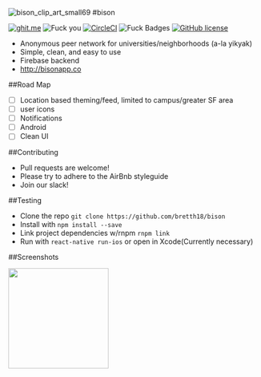 
![bison_clip_art_small69](https://cloud.githubusercontent.com/assets/955730/14974940/63a959b4-10b0-11e6-8f04-f55e72df46e2.png)
#bison

[![ghit.me](https://ghit.me/badge.svg?repo=bretth18/bison)](https://ghit.me/repo/bretth18/bison)
![Fuck you](https://david-dm.org/bretth18/bison.svg)
[![CircleCI](https://circleci.com/gh/bretth18/bison.svg?style=shield)](https://circleci.com/gh/bretth18/bison)
![Fuck Badges](https://img.shields.io/badge/isbisoncool-yes-green.svg)
[![GitHub license](https://img.shields.io/badge/license-MIT-blue.svg)](https://raw.githubusercontent.com/bretth18/bison/master/LICENSE)
* Anonymous peer network for universities/neighborhoods (a-la yikyak)
* Simple, clean, and easy to use
* Firebase backend 
* http://bisonapp.co


##Road Map
  - [ ] Location based theming/feed, limited to campus/greater SF area
  - [ ] user icons  
  - [ ] Notifications
  - [ ] Android
  - [ ] Clean UI

##Contributing
* Pull requests are welcome!
* Please try to adhere to the AirBnb styleguide
* Join our slack!

##Testing
* Clone the repo ```git clone https://github.com/bretth18/bison```
* Install with ```npm install --save```
* Link project dependencies w/rnpm ```rnpm link```
* Run with ```react-native run-ios``` or open in Xcode(Currently necessary)

##Screenshots

<img src="https://cloud.githubusercontent.com/assets/955730/15135769/1e928d9e-162f-11e6-93c6-abc1ac06117f.png" width="200">


